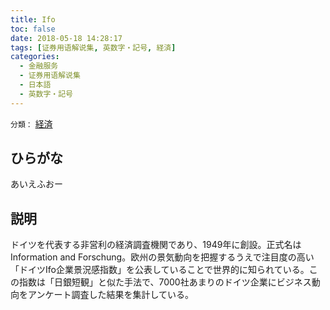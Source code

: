 ```yaml
---
title: Ifo
toc: false
date: 2018-05-18 14:28:17
tags: [证券用语解说集, 英数字・記号, 経済]
categories:
  - 金融服务
  - 证券用语解说集
  - 日本語
  - 英数字・記号
---
```


`分類：` [経済](/tags/経済/)

## ひらがな

あいえふおー

## 説明

ドイツを代表する非営利の経済調査機関であり、1949年に創設。正式名はInformation and Forschung。欧州の景気動向を把握するうえで注目度の高い「ドイツIfo企業景況感指数」を公表していることで世界的に知られている。この指数は「日銀短観」と似た手法で、7000社あまりのドイツ企業にビジネス動向をアンケート調査した結果を集計している。
